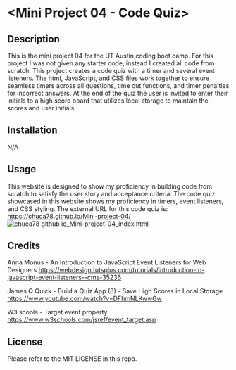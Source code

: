 # <Mini Project 04 - Code Quiz>

## Description

This is the mini project 04 for the UT Austin coding boot camp. For this project I was not given any starter code, instead I created all code from scratch. This project creates a code quiz with a timer and several event listeners. The html, JavaScript, and CSS files work together to ensure seamless timers across all questions, time out functions, and timer penalties for incorrect answers. At the end of the quiz the user is invited to enter their initials to a high score board that utilizes local storage to maintain the scores and user initials.

## Installation

N/A

## Usage

This website is designed to show my proficiency in building code from scratch to satisfy the user story and acceptance criteria. The code quiz showcased in this website shows my proficiency in timers, event listeners, and CSS styling. The external URL for this code quiz is: https://chuca78.github.io/Mini-project-04/
![chuca78 github io_Mini-project-04_index html](https://user-images.githubusercontent.com/97859682/195187049-1e8ef0dc-3dcb-4b04-ac7e-e7d06aed23c6.png)

## Credits

Anna Monus - An Introduction to JavaScript Event Listeners for Web Designers
https://webdesign.tutsplus.com/tutorials/introduction-to-javascript-event-listeners--cms-35236

James Q Quick - Build a Quiz App (8) - Save High Scores in Local Storage
https://www.youtube.com/watch?v=DFhmNLKwwGw

W3 scools - Target event property
https://www.w3schools.com/jsref/event_target.asp

## License

Please refer to the MIT LICENSE in this repo.
